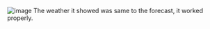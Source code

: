  ![image](https://github.com/Akatsukikaze/Weather-Game/master/weather-application-master/Weather-App-video.gif)
 The weather it showed was same to the forecast, it worked properly.
